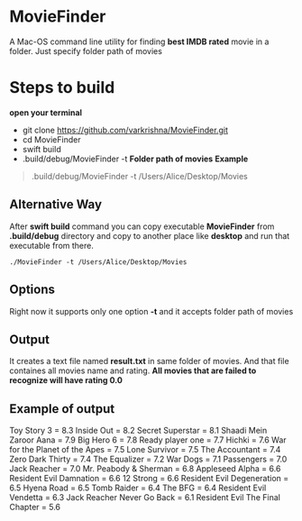 # MovieFinder

A Mac-OS command line utility for finding **best IMDB rated** movie in a folder. Just specify folder path of movies


# Steps to build

 **open your terminal**
 - git clone https://github.com/varkrishna/MovieFinder.git
 - cd MovieFinder
 - swift build 
 - .build/debug/MovieFinder -t **Folder path of movies**
 **Example**
 > .build/debug/MovieFinder -t /Users/Alice/Desktop/Movies

## Alternative Way 

After **swift build** command you can copy executable **MovieFinder** from **.build/debug** directory and copy to another place like **desktop** and run that executable from there.

    ./MovieFinder -t /Users/Alice/Desktop/Movies



 
## Options
Right now it supports only one option **-t** and it accepts folder path of movies 

## Output

It creates a text file named **result.txt** in same folder of movies. And that file containes all movies name and rating.
**All movies that are failed to recognize will have rating 0.0**

## Example of output
Toy Story 3  = 8.3
Inside Out  = 8.2 
Secret Superstar  = 8.1 
Shaadi Mein Zaroor Aana  = 7.9 
Big Hero 6  = 7.8 
Ready player one = 7.7 
Hichki  = 7.6 
War for the Planet of the Apes  = 7.5 
Lone Survivor  = 7.5 
The Accountant  = 7.4 
Zero Dark Thirty  = 7.4 
The Equalizer  = 7.2 
War Dogs  = 7.1 
Passengers  = 7.0 
Jack Reacher  = 7.0 
Mr. Peabody & Sherman  = 6.8 
Appleseed Alpha  = 6.6 
Resident Evil Damnation  = 6.6 
12 Strong  = 6.6 
Resident Evil Degeneration  = 6.5 
Hyena Road  = 6.5 
Tomb Raider  = 6.4 
The BFG  = 6.4 
Resident Evil Vendetta  = 6.3 
Jack Reacher Never Go Back  = 6.1 
Resident Evil The Final Chapter  = 5.6 


 

